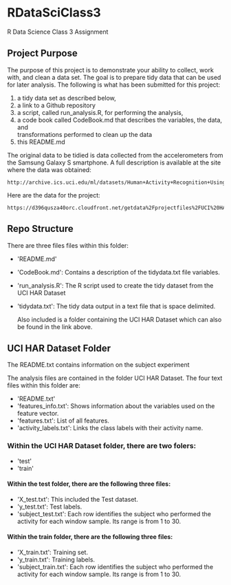 # RDataSciClass3
R Data Science Class 3 Assignment

## Project Purpose
The purpose of this project is to demonstrate your ability to collect, work with, and clean a data set. The goal is to prepare tidy data that can be used for later analysis. The following is what has been submitted for this project:

1.  a tidy data set as described below, 
2.  a link to a Github repository 
3.  a script, called run_analysis.R, for performing the analysis, 
4.  a code book called CodeBook.md that describes the variables, the data, and  
                transformations performed to clean up 
                the data
5.  this README.md  

The original data to be tidied is data collected from the accelerometers from the Samsung Galaxy S smartphone. A full description 
is available at the site where the data was obtained: 
        
    http://archive.ics.uci.edu/ml/datasets/Human+Activity+Recognition+Using+Smartphones 

Here are the data for the project: 
        
    https://d396qusza40orc.cloudfront.net/getdata%2Fprojectfiles%2FUCI%20HAR%20Dataset.zip 

## Repo Structure
There are three files files within this folder:
* 'README.md'
* 'CodeBook.md': Contains a description of the tidydata.txt file variables.
* 'run_analysis.R': The R script used to create the tidy dataset from the UCI HAR Dataset
* 'tidydata.txt': The tidy data output in a text file that is space delimited.

   Also included is a folder containing the UCI HAR Dataset which can also be found in the link above.

## UCI HAR Dataset Folder
The README.txt contains information on the subject experiment

The analysis files are contained in the folder UCI HAR Dataset. The four text files within this folder are:
- 'README.txt'
- 'features_info.txt': Shows information about the variables used on the feature vector.
- 'features.txt': List of all features.
- 'activity_labels.txt': Links the class labels with their activity name.

### Within the UCI HAR Dataset folder, there are two folers:
- 'test'
- 'train'

#### Within the test folder, there are the following three files:
- 'X_test.txt': This included the Test dataset.
- 'y_test.txt': Test labels.
- 'subject_test.txt': Each row identifies the subject who performed the activity for each window sample. Its range is from 1 to 30.

#### Within the train folder, there are the following three files:
- 'X_train.txt': Training set.
- 'y_train.txt': Training labels.
- 'subject_train.txt': Each row identifies the subject who performed the activity for each window sample. Its range is from 1 to 30.
